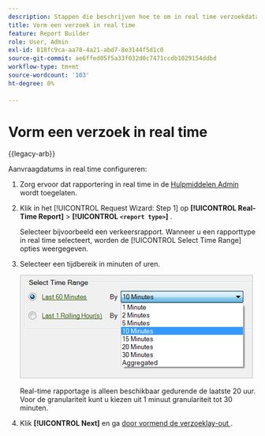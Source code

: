 ```yaml
---
description: Stappen die beschrijven hoe te om in real time verzoekdata te vormen.
title: Vorm een verzoek in real time
feature: Report Builder
role: User, Admin
exl-id: 818fc9ca-aa78-4a21-abd7-8e3144f5d1c0
source-git-commit: ae6ffed05f5a33f032d0c7471ccdb1029154ddbd
workflow-type: tm+mt
source-wordcount: '103'
ht-degree: 0%

---
```


# Vorm een verzoek in real time

{{legacy-arb}}

Aanvraagdatums in real time configureren:

1. Zorg ervoor dat rapportering in real time in de [ Hulpmiddelen Admin ](https://experienceleague.adobe.com/docs/analytics/admin/admin-tools/real-time-reports/t-realtime-admin.html?lang=nl-NL) wordt toegelaten.
1. Klik in het [!UICONTROL Request Wizard: Step 1] op **[!UICONTROL Real-Time Report]** > **[!UICONTROL `<report type>`]** .

   Selecteer bijvoorbeeld een verkeersrapport. Wanneer u een rapporttype in real time selecteert, worden de [!UICONTROL Select Time Range] opties weergegeven.

1. Selecteer een tijdbereik in minuten of uren.

   ![ Schermafbeelding die de Uitgezochte opties van de Waaier van de Tijd met Laatste 60 geselecteerde notulen tonen.](assets/real_time_select_date.png)

   Real-time rapportage is alleen beschikbaar gedurende de laatste 20 uur. Voor de granulariteit kunt u kiezen uit 1 minuut granulariteit tot 30 minuten.
1. Klik **[!UICONTROL Next]** en ga [ door vormend de verzoeklay-out ](/help/analyze/legacy-report-builder/layout/layout.md).
